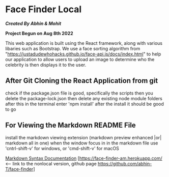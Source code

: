 # Face Finder Local

**_Created By Abhin & Mohit_**

**Project Begun on Aug 8th 2022**

This web application is built using the React framework, along with various libaries such as
Bootstrap. We use a face sorting algorithm from "https://justadudewhohacks.github.io/face-api.js/docs/index.html" 
to help our application to allow users to upload an image to determine who the celebrity is then displays it to the user.

## After Git Cloning the React Application from git

check if the package.json file is good, specifically the scripts
then you delete the package-lock.json
then delete any existing node module folders
after this in the terminal enter 'npm install'
after the install it should be good to go

## For Viewing the Markdown README File

install the markdown viewing extension (markdown preview enhanced |or| markdown all in one)
when the window focus in in the markdown file
use 'cntrl-shift-v' for windows, or 'cmd-shift-v' for macOS

[Markdown Syntax Documentation](https://www.markdownguide.org/basic-syntax/)
[https://face-finder-am.herokuapp.com/ <-- link to the nonlocal version, github page https://github.com/abhin-T/face-finder]
